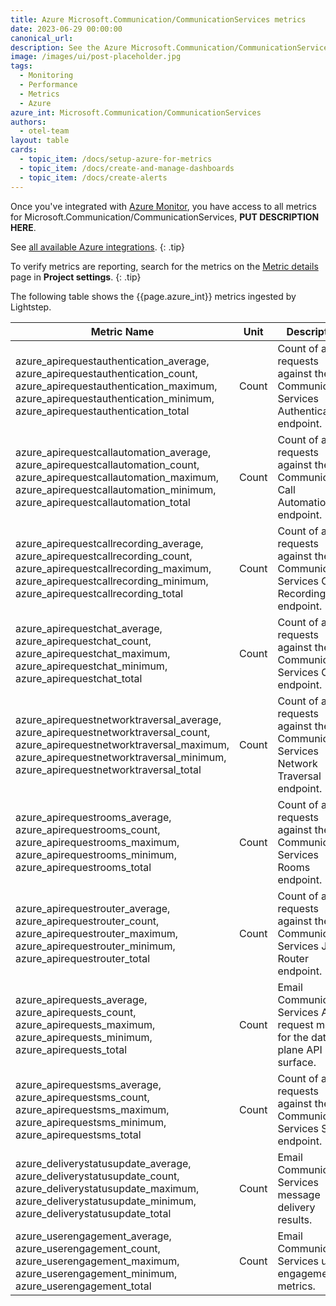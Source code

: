 ```yaml
---
title: Azure Microsoft.Communication/CommunicationServices metrics
date: 2023-06-29 00:00:00
canonical_url:
description: See the Azure Microsoft.Communication/CommunicationServices metrics ingested by Lightstep Observability
image: /images/ui/post-placeholder.jpg
tags:
  - Monitoring
  - Performance
  - Metrics
  - Azure
azure_int: Microsoft.Communication/CommunicationServices
authors:
  - otel-team
layout: table
cards:
  - topic_item: /docs/setup-azure-for-metrics
  - topic_item: /docs/create-and-manage-dashboards
  - topic_item: /docs/create-alerts
---
```

Once you've integrated with [Azure Monitor](/docs/setup-azure-for-metrics), you have access to all metrics for Microsoft.Communication/CommunicationServices, **PUT DESCRIPTION HERE**. 

See [all available Azure integrations](/docs/azure-metrics).
{: .tip}

To verify metrics are reporting, search for the metrics on the [Metric details](/docs/manage-metric-details) page in **Project settings**.
{: .tip}

The following table shows the {{page.azure_int}} metrics ingested by Lightstep.
<table class="table-aws">
<colgroup><col span="1" style="width: 35%;" /><col span="1" style="width: 15%;" /><col span="1" style="width: 35%;" /></colgroup>
  <thead>
    <th>Metric Name</th>
    <th>Unit</th>
    <th>Description</th>
  </thead>
  <tr>
    <td>azure_apirequestauthentication_average, azure_apirequestauthentication_count, azure_apirequestauthentication_maximum, azure_apirequestauthentication_minimum, azure_apirequestauthentication_total</td>
    <td>Count</td>
    <td>Count of all requests against the Communication Services Authentication endpoint.</td>
  </tr>
  <tr>
    <td>azure_apirequestcallautomation_average, azure_apirequestcallautomation_count, azure_apirequestcallautomation_maximum, azure_apirequestcallautomation_minimum, azure_apirequestcallautomation_total</td>
    <td>Count</td>
    <td>Count of all requests against the Communication Call Automation endpoint.</td>
  </tr>
  <tr>
    <td>azure_apirequestcallrecording_average, azure_apirequestcallrecording_count, azure_apirequestcallrecording_maximum, azure_apirequestcallrecording_minimum, azure_apirequestcallrecording_total</td>
    <td>Count</td>
    <td>Count of all requests against the Communication Services Call Recording endpoint.</td>
  </tr>
  <tr>
    <td>azure_apirequestchat_average, azure_apirequestchat_count, azure_apirequestchat_maximum, azure_apirequestchat_minimum, azure_apirequestchat_total</td>
    <td>Count</td>
    <td>Count of all requests against the Communication Services Chat endpoint.</td>
  </tr>
  <tr>
    <td>azure_apirequestnetworktraversal_average, azure_apirequestnetworktraversal_count, azure_apirequestnetworktraversal_maximum, azure_apirequestnetworktraversal_minimum, azure_apirequestnetworktraversal_total</td>
    <td>Count</td>
    <td>Count of all requests against the Communication Services Network Traversal endpoint.</td>
  </tr>
  <tr>
    <td>azure_apirequestrooms_average, azure_apirequestrooms_count, azure_apirequestrooms_maximum, azure_apirequestrooms_minimum, azure_apirequestrooms_total</td>
    <td>Count</td>
    <td>Count of all requests against the Communication Services Rooms endpoint.</td>
  </tr>
  <tr>
    <td>azure_apirequestrouter_average, azure_apirequestrouter_count, azure_apirequestrouter_maximum, azure_apirequestrouter_minimum, azure_apirequestrouter_total</td>
    <td>Count</td>
    <td>Count of all requests against the Communication Services Job Router endpoint.</td>
  </tr>
  <tr>
    <td>azure_apirequests_average, azure_apirequests_count, azure_apirequests_maximum, azure_apirequests_minimum, azure_apirequests_total</td>
    <td>Count</td>
    <td>Email Communication Services API request metric for the data-plane API surface.</td>
  </tr>
  <tr>
    <td>azure_apirequestsms_average, azure_apirequestsms_count, azure_apirequestsms_maximum, azure_apirequestsms_minimum, azure_apirequestsms_total</td>
    <td>Count</td>
    <td>Count of all requests against the Communication Services SMS endpoint.</td>
  </tr>
  <tr>
    <td>azure_deliverystatusupdate_average, azure_deliverystatusupdate_count, azure_deliverystatusupdate_maximum, azure_deliverystatusupdate_minimum, azure_deliverystatusupdate_total</td>
    <td>Count</td>
    <td>Email Communication Services message delivery results.</td>
  </tr>
  <tr>
    <td>azure_userengagement_average, azure_userengagement_count, azure_userengagement_maximum, azure_userengagement_minimum, azure_userengagement_total</td>
    <td>Count</td>
    <td>Email Communication Services user engagement metrics.</td>
  </tr>
</table>
